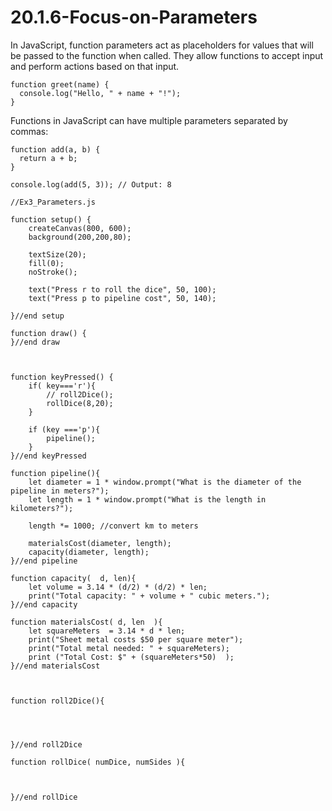 # 20.1.6-Focus-on-Parameters

In JavaScript, function parameters act as placeholders for values that will be passed to the function when called. They allow functions to accept input and perform actions based on that input. 
```
function greet(name) {
  console.log("Hello, " + name + "!");
}
```
Functions in JavaScript can have multiple parameters separated by commas: 
```
function add(a, b) {
  return a + b;
}

console.log(add(5, 3)); // Output: 8
```




```
//Ex3_Parameters.js

function setup() {
    createCanvas(800, 600);
    background(200,200,80);

    textSize(20);
    fill(0);
    noStroke();

    text("Press r to roll the dice", 50, 100);
    text("Press p to pipeline cost", 50, 140);

}//end setup

function draw() {
}//end draw



function keyPressed() {
    if( key==='r'){
        // roll2Dice();
        rollDice(8,20);
    }

    if (key ==='p'){
        pipeline();
    }
}//end keyPressed

function pipeline(){
    let diameter = 1 * window.prompt("What is the diameter of the pipeline in meters?");
    let length = 1 * window.prompt("What is the length in kilometers?");
    
    length *= 1000; //convert km to meters

    materialsCost(diameter, length);
    capacity(diameter, length);
}//end pipeline

function capacity(  d, len){
    let volume = 3.14 * (d/2) * (d/2) * len;
    print("Total capacity: " + volume + " cubic meters.");
}//end capacity

function materialsCost( d, len  ){
    let squareMeters  = 3.14 * d * len;
    print("Sheet metal costs $50 per square meter");
    print("Total metal needed: " + squareMeters);
    print ("Total Cost: $" + (squareMeters*50)  );
}//end materialsCost



function roll2Dice(){




}//end roll2Dice

function rollDice( numDice, numSides ){



}//end rollDice

```
